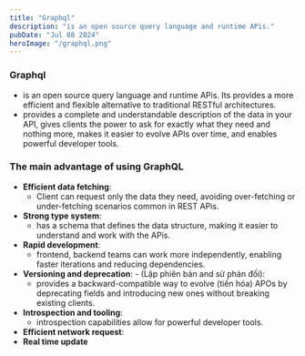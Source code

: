 ```yaml
---
title: "Graphql"
description: "is an open source query language and runtime APis."
pubDate: "Jul 08 2024"
heroImage: "/graphql.png"
---
```


### Graphql

- is an open source query language and runtime APis. Its provides a more efficient and flexible alternative to traditional RESTful architectures.
- provides a complete and understandable description of the data in your API, gives clients the power to ask for exactly what they need and nothing more, makes it easier to evolve APIs over time, and enables powerful developer tools.

### The main advantage of using GraphQL

- **Efficient data fetching**:
  - Client can request only the data they need, avoiding over-fetching or under-fetching scenarios common in REST APis.
- **Strong type system**:
  - has a schema that defines the data structure, making it easier to understand and work with the APis.
- **Rapid development**:
  - frontend, backend teams can work more independently, enabling faster iterations and reducing dependencies.
- **Versioning and deprecation**: - (Lập phiên bản and sử phản đối):
  - provides a backward-compatible way to evolve (tiến hóa) APOs by deprecating fields and introducing new ones without breaking existing clients.
- **Introspection and tooling**:
  - introspection capabilities allow for powerful developer tools.
- **Efficient network request**:
- **Real time update**
